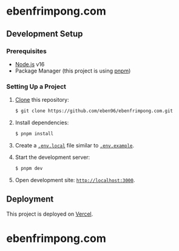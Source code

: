 # ebenfrimpong.com

## Development Setup

### Prerequisites

- [Node.js](https://nodejs.org) v16
- Package Manager (this project is using [pnpm](https://pnpm.io))

### Setting Up a Project

1. [Clone](https://help.github.com/en/articles/cloning-a-repository) this repository:

   ```bash
   $ git clone https://github.com/eben96/ebenfrimpong.com.git
   ```

2. Install dependencies:

   ```bash
   $ pnpm install
   ```

3. Create a [`.env.local`](https://nextjs.org/docs/basic-features/environment-variables) file similar to [`.env.example`](.env.example).

4. Start the development server:

   ```bash
   $ pnpm dev
   ```

5. Open development site: [`http://localhost:3000`](http://localhost:3000).

## Deployment

This project is deployed on [Vercel](https://vercel.com).

# ebenfrimpong.com
